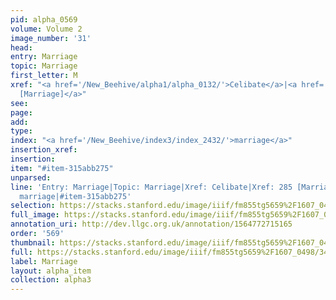```yaml
---
pid: alpha_0569
volume: Volume 2
image_number: '31'
head: 
entry: Marriage
topic: Marriage
first_letter: M
xref: "<a href='/New_Beehive/alpha1/alpha_0132/'>Celibate</a>|<a href='/New_Beehive/toc_vol2/toc2_089/'>285
  [Marriage]</a>"
see: 
page: 
add: 
type: 
index: "<a href='/New_Beehive/index3/index_2432/'>marriage</a>"
insertion_xref: 
insertion: 
item: "#item-315abb275"
unparsed: 
line: 'Entry: Marriage|Topic: Marriage|Xref: Celibate|Xref: 285 [Marriage]|Index:
  marriage|#item-315abb275'
selection: https://stacks.stanford.edu/image/iiif/fm855tg5659%2F1607_0498/343,1247,3071,1801/full/0/default.jpg
full_image: https://stacks.stanford.edu/image/iiif/fm855tg5659%2F1607_0498/full/full/0/default.jpg
annotation_uri: http://dev.llgc.org.uk/annotation/1564772715165
order: '569'
thumbnail: https://stacks.stanford.edu/image/iiif/fm855tg5659%2F1607_0498/343,1247,600,180/250,/0/default.jpg
full: https://stacks.stanford.edu/image/iiif/fm855tg5659%2F1607_0498/343,1247,3071,1801/full/0/default.jpg
label: Marriage
layout: alpha_item
collection: alpha3
---
```

